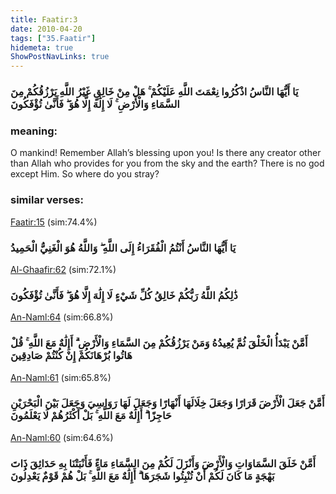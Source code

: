 ```yaml
---
title: Faatir:3
date: 2010-04-20
tags: ["35.Faatir"]
hidemeta: true 
ShowPostNavLinks: true 
---
```

### يَا أَيُّهَا النَّاسُ اذْكُرُوا نِعْمَتَ اللَّهِ عَلَيْكُمْ ۚ هَلْ مِنْ خَالِقٍ غَيْرُ اللَّهِ يَرْزُقُكُمْ مِنَ السَّمَاءِ وَالْأَرْضِ ۚ لَا إِلَٰهَ إِلَّا هُوَ ۖ فَأَنَّىٰ تُؤْفَكُونَ
### meaning: 
O mankind! Remember Allah’s blessing upon you! Is there any creator other than Allah who provides for you from the sky and the earth? There is no god except Him. So where do you stray?
### similar verses: 

[Faatir:15](/35/15) (sim:74.4%)

### يَا أَيُّهَا النَّاسُ أَنْتُمُ الْفُقَرَاءُ إِلَى اللَّهِ ۖ وَاللَّهُ هُوَ الْغَنِيُّ الْحَمِيدُ

[Al-Ghaafir:62](/40/62) (sim:72.1%)

### ذَٰلِكُمُ اللَّهُ رَبُّكُمْ خَالِقُ كُلِّ شَيْءٍ لَا إِلَٰهَ إِلَّا هُوَ ۖ فَأَنَّىٰ تُؤْفَكُونَ

[An-Naml:64](/27/64) (sim:66.8%)

### أَمَّنْ يَبْدَأُ الْخَلْقَ ثُمَّ يُعِيدُهُ وَمَنْ يَرْزُقُكُمْ مِنَ السَّمَاءِ وَالْأَرْضِ ۗ أَإِلَٰهٌ مَعَ اللَّهِ ۚ قُلْ هَاتُوا بُرْهَانَكُمْ إِنْ كُنْتُمْ صَادِقِينَ

[An-Naml:61](/27/61) (sim:65.8%)

### أَمَّنْ جَعَلَ الْأَرْضَ قَرَارًا وَجَعَلَ خِلَالَهَا أَنْهَارًا وَجَعَلَ لَهَا رَوَاسِيَ وَجَعَلَ بَيْنَ الْبَحْرَيْنِ حَاجِزًا ۗ أَإِلَٰهٌ مَعَ اللَّهِ ۚ بَلْ أَكْثَرُهُمْ لَا يَعْلَمُونَ

[An-Naml:60](/27/60) (sim:64.6%)

### أَمَّنْ خَلَقَ السَّمَاوَاتِ وَالْأَرْضَ وَأَنْزَلَ لَكُمْ مِنَ السَّمَاءِ مَاءً فَأَنْبَتْنَا بِهِ حَدَائِقَ ذَاتَ بَهْجَةٍ مَا كَانَ لَكُمْ أَنْ تُنْبِتُوا شَجَرَهَا ۗ أَإِلَٰهٌ مَعَ اللَّهِ ۚ بَلْ هُمْ قَوْمٌ يَعْدِلُونَ
